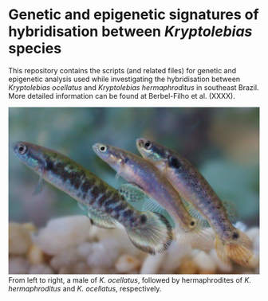 # **Genetic and epigenetic signatures of hybridisation between _Kryptolebias_ species**

This repository contains the scripts (and related files) for genetic and epigenetic analysis used while investigating the hybridisation
between _Kryptolebias ocellatus_ and _Kryptolebias hermaphroditus_ in southeast Brazil.
More detailed information can be found at Berbel-Filho et al. (XXXX).

![Picture with _Kryptolebias_ species](IMG_5593-edit-resized.jpg)
From left to right, a male of _K. ocellatus_, followed by hermaphrodites of _K. hermaphroditus_ and _K. ocellatus_, respectively.
